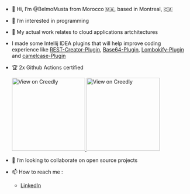 - 👋 Hi, I’m @BelmoMusta from Morocco :morocco:, based in Montreal, 🇨🇦
- 👀 I’m interested in programming
- :construction: My actual work relates to cloud applications artchitectures 
- I made some Intellij IDEA plugins that will help improve coding experience like [REST-Creator-Plugin](https://github.com/BelmoMusta/Intellij-REST-Creator-Plugin), [Base64-Plugin](https://github.com/BelmoMusta/Intellij-Base64-Plugin), [Lombokify-Plugin](https://github.com/BelmoMusta/Intellij-Lombokify-Plugin) and [camelcase-Plugin](https://github.com/BelmoMusta/Intellij-camelcase-Plugin)
- :trophy: 2x Github Actions certified
  
    <a href="https://www.credly.com/badges/1da8f547-2753-44bb-b65e-d0f8b70405b8"> <img src="https://images.credly.com/size/680x680/images/024d0122-724d-4c5a-bd83-cfe3c4b7a073/image.png" alt="View on Creedly" width="200"/> </a>
  <a href="https://www.credly.com/badges/56ec8922-af1a-4cc9-8bda-374b75a3c14c"> <img src="https://images.credly.com/size/680x680/images/89efc3e7-842b-4790-b09b-9ea5efc71ec3/image.png" alt="View on Creedly" width="200"/> </a>

  
- 💞️ I’m looking to collaborate on open source projects
- 📫 How to reach me :
  - [LinkedIn](https://www.linkedin.com/in/mustapha-belmokhtar/)

<!---
BelmoMusta/BelmoMusta is a ✨ special ✨ repository because its `README.md` (this file) appears on your GitHub profile.
You can click the Preview link to take a look at your changes.
--->
